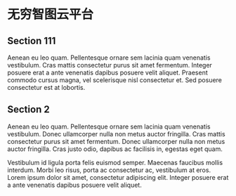 # 无穷智图云平台


## Section 111

Aenean eu leo quam. Pellentesque ornare sem lacinia quam venenatis vestibulum. Cras mattis consectetur purus sit amet fermentum. Integer posuere erat a ante venenatis dapibus posuere velit aliquet. Praesent commodo cursus magna, vel scelerisque nisl consectetur et. Sed posuere consectetur est at lobortis.


## Section 2

Aenean eu leo quam. Pellentesque ornare sem lacinia quam venenatis vestibulum. Donec ullamcorper nulla non metus auctor fringilla. Cras mattis consectetur purus sit amet fermentum. Donec ullamcorper nulla non metus auctor fringilla. Cras justo odio, dapibus ac facilisis in, egestas eget quam.

Vestibulum id ligula porta felis euismod semper. Maecenas faucibus mollis interdum. Morbi leo risus, porta ac consectetur ac, vestibulum at eros. Lorem ipsum dolor sit amet, consectetur adipiscing elit. Integer posuere erat a ante venenatis dapibus posuere velit aliquet.
